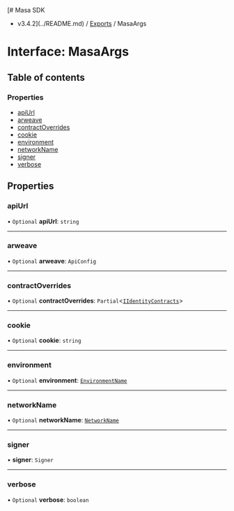 [# Masa SDK
 - v3.4.2](../README.md) / [Exports](../modules.md) / MasaArgs

# Interface: MasaArgs

## Table of contents

### Properties

- [apiUrl](MasaArgs.md#apiurl)
- [arweave](MasaArgs.md#arweave)
- [contractOverrides](MasaArgs.md#contractoverrides)
- [cookie](MasaArgs.md#cookie)
- [environment](MasaArgs.md#environment)
- [networkName](MasaArgs.md#networkname)
- [signer](MasaArgs.md#signer)
- [verbose](MasaArgs.md#verbose)

## Properties

### apiUrl

• `Optional` **apiUrl**: `string`

___

### arweave

• `Optional` **arweave**: `ApiConfig`

___

### contractOverrides

• `Optional` **contractOverrides**: `Partial`<[`IIdentityContracts`](IIdentityContracts.md)\>

___

### cookie

• `Optional` **cookie**: `string`

___

### environment

• `Optional` **environment**: [`EnvironmentName`](../modules.md#environmentname)

___

### networkName

• `Optional` **networkName**: [`NetworkName`](../modules.md#networkname)

___

### signer

• **signer**: `Signer`

___

### verbose

• `Optional` **verbose**: `boolean`

